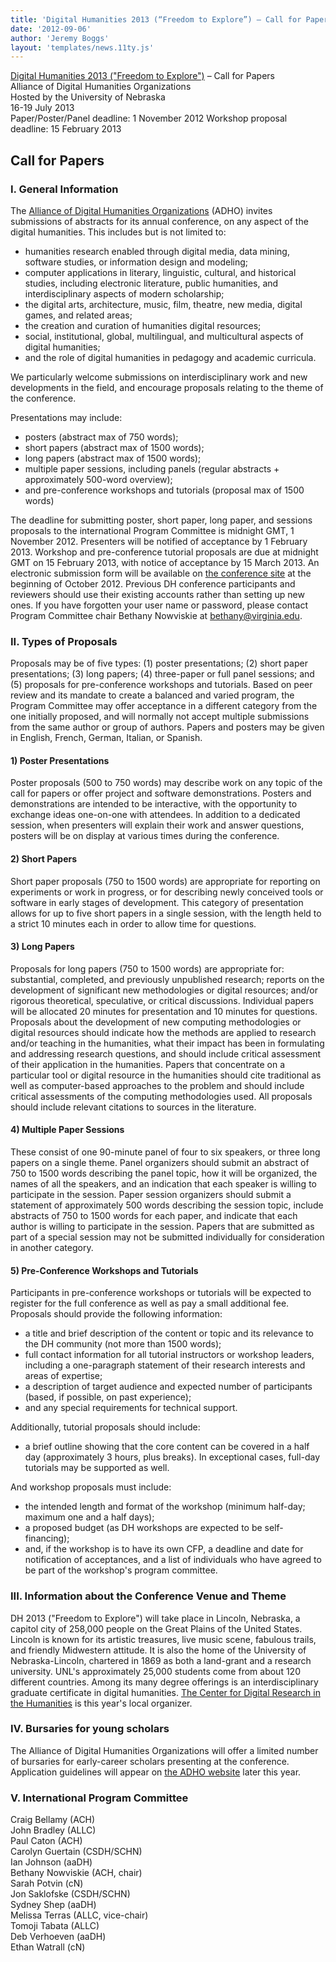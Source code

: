 ```yaml
---
title: 'Digital Humanities 2013 (“Freedom to Explore”) – Call for Papers'
date: '2012-09-06'
author: 'Jeremy Boggs'
layout: 'templates/news.11ty.js'
---
```

[Digital Humanities 2013 ("Freedom to Explore")](http://dh2013.unl.edu/) – Call for Papers  
Alliance of Digital Humanities Organizations  
Hosted by the University of Nebraska  
16-19 July 2013  
Paper/Poster/Panel deadline: 1 November 2012
Workshop proposal deadline: 15 February 2013

## Call for Papers

### I. General Information

The [Alliance of Digital Humanities Organizations](http://digitalhumanities.org/) (ADHO) invites submissions of abstracts for its annual conference, on any aspect of the digital humanities. This includes but is not limited to:

- humanities research enabled through digital media, data mining, software studies, or information design and modeling;
- computer applications in literary, linguistic, cultural, and historical studies, including electronic literature, public humanities, and interdisciplinary aspects of modern scholarship;
- the digital arts, architecture, music, film, theatre, new media, digital games, and related areas;
- the creation and curation of humanities digital resources;
- social, institutional, global, multilingual, and multicultural aspects of digital humanities;
- and the role of digital humanities in pedagogy and academic curricula.

We particularly welcome submissions on interdisciplinary work and new developments in the field, and encourage proposals relating to the theme of the conference.

Presentations may include:

- posters (abstract max of 750 words);
- short papers (abstract max of 1500 words);
- long papers (abstract max of 1500 words);
- multiple paper sessions, including panels (regular abstracts + approximately 500-word overview);
- and pre-conference workshops and tutorials (proposal max of 1500 words)

The deadline for submitting poster, short paper, long paper, and sessions proposals to the international Program Committee is midnight GMT, 1 November 2012. Presenters will be notified of acceptance by 1 February 2013. Workshop and pre-conference tutorial proposals are due at midnight GMT on 15 February 2013, with notice of acceptance by 15 March 2013. An electronic submission form will be available on [the conference site](http://dh2013.unl.edu/) at the beginning of October 2012. Previous DH conference participants and reviewers should use their existing accounts rather than setting up new ones. If you have forgotten your user name or password, please contact Program Committee chair Bethany Nowviskie at [bethany@virginia.edu](mailto:bethany@virginia.edu).

### II. Types of Proposals

Proposals may be of five types: (1) poster presentations; (2) short paper presentations; (3) long papers; (4) three-paper or full panel sessions; and (5) proposals for pre-conference workshops and tutorials. Based on peer review and its mandate to create a balanced and varied program, the Program Committee may offer acceptance in a different category from the one initially proposed, and will normally not accept multiple submissions from the same author or group of authors. Papers and posters may be given in English, French, German, Italian, or Spanish.

#### 1) Poster Presentations

Poster proposals (500 to 750 words) may describe work on any topic of the call for papers or offer project and software demonstrations. Posters and demonstrations are intended to be interactive, with the opportunity to exchange ideas one-on-one with attendees. In addition to a dedicated session, when presenters will explain their work and answer questions, posters will be on display at various times during the conference.

#### 2) Short Papers

Short paper proposals (750 to 1500 words) are appropriate for reporting on experiments or work in progress, or for describing newly conceived tools or software in early stages of development. This category of presentation allows for up to five short papers in a single session, with the length held to a strict 10 minutes each in order to allow time for questions.

#### 3) Long Papers

Proposals for long papers (750 to 1500 words) are appropriate for: substantial, completed, and previously unpublished research; reports on the development of significant new methodologies or digital resources; and/or rigorous theoretical, speculative, or critical discussions. Individual papers will be allocated 20 minutes for presentation and 10 minutes for questions. Proposals about the development of new computing methodologies or digital resources should indicate how the methods are applied to research and/or teaching in the humanities, what their impact has been in formulating and addressing research questions, and should include critical assessment of their application in the humanities. Papers that concentrate on a particular tool or digital resource in the humanities should cite traditional as well as computer-based approaches to the problem and should include critical assessments of the computing methodologies used. All proposals should include relevant citations to sources in the literature.

#### 4) Multiple Paper Sessions

These consist of one 90-minute panel of four to six speakers, or three long papers on a single theme. Panel organizers should submit an abstract of 750 to 1500 words describing the panel topic, how it will be organized, the names of all the speakers, and an indication that each speaker is willing to participate in the session. Paper session organizers should submit a statement of approximately 500 words describing the session topic, include abstracts of 750 to 1500 words for each paper, and indicate that each author is willing to participate in the session. Papers that are submitted as part of a special session may not be submitted individually for consideration in another category.

#### 5) Pre-Conference Workshops and Tutorials

Participants in pre-conference workshops or tutorials will be expected to register for the full conference as well as pay a small additional fee. Proposals should provide the following information:

- a title and brief description of the content or topic and its relevance to the DH community (not more than 1500 words);
- full contact information for all tutorial instructors or workshop leaders, including a one-paragraph statement of their research interests and areas of expertise;
- a description of target audience and expected number of participants (based, if possible, on past experience);
- and any special requirements for technical support.

Additionally, tutorial proposals should include:

- a brief outline showing that the core content can be covered in a half day (approximately 3 hours, plus breaks). In exceptional cases, full-day tutorials may be supported as well.

And workshop proposals must include:

- the intended length and format of the workshop (minimum half-day; maximum one and a half days);
- a proposed budget (as DH workshops are expected to be self-financing);
- and, if the workshop is to have its own CFP, a deadline and date for notification of acceptances, and a list of individuals who have agreed to be part of the workshop's program committee.

### III. Information about the Conference Venue and Theme

DH 2013 ("Freedom to Explore") will take place in Lincoln, Nebraska, a capitol city of 258,000 people on the Great Plains of the United States. Lincoln is known for its artistic treasures, live music scene, fabulous trails, and friendly Midwestern attitude. It is also the home of the University of Nebraska-Lincoln, chartered in 1869 as both a land-grant and a research university. UNL's approximately 25,000 students come from about 120 different countries. Among its many degree offerings is an interdisciplinary graduate certificate in digital humanities. [The Center for Digital Research in the Humanities](http://cdrh.unl.edu) is this year's local organizer.

### IV. Bursaries for young scholars

The Alliance of Digital Humanities Organizations will offer a limited number of bursaries for early-career scholars presenting at the conference. Application guidelines will appear on [the ADHO website](http://www.digitalhumanities.org) later this year.

### V. International Program Committee

Craig Bellamy (ACH)  
John Bradley (ALLC)  
Paul Caton (ACH)  
Carolyn Guertain (CSDH/SCHN)  
Ian Johnson (aaDH)  
Bethany Nowviskie (ACH, chair)  
Sarah Potvin (cN)  
Jon Saklofske (CSDH/SCHN)  
Sydney Shep (aaDH)  
Melissa Terras (ALLC, vice-chair)  
Tomoji Tabata (ALLC)  
Deb Verhoeven (aaDH)  
Ethan Watrall (cN)

